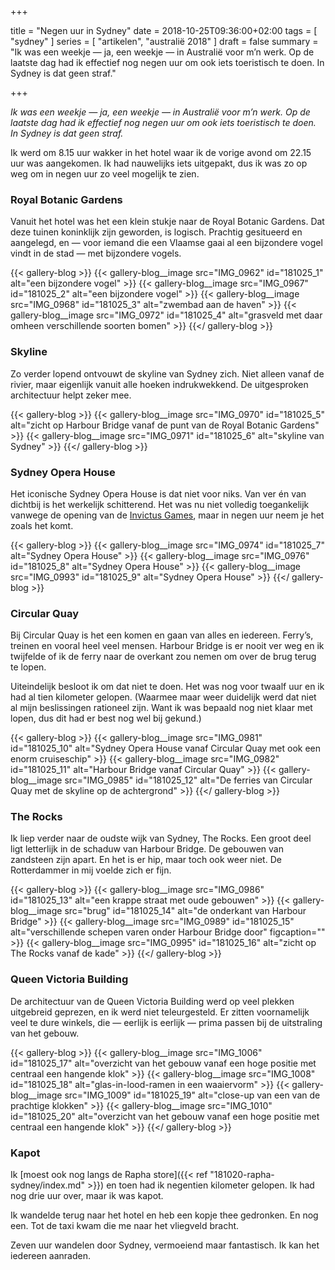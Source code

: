 +++

title = "Negen uur in Sydney"
date = 2018-10-25T09:36:00+02:00 
tags = [ "sydney" ] 
series = [ "artikelen", "australië 2018" ] 
draft = false
summary = "Ik was een weekje — ja, een weekje — in Australië voor m’n werk. Op de laatste dag had ik effectief nog negen uur om ook iets toeristisch te doen. In Sydney is dat geen straf."

+++

_Ik was een weekje — ja, een weekje — in Australië voor m’n werk. Op de laatste dag had ik effectief nog negen uur om ook iets toeristisch te doen. In Sydney is dat geen straf._

Ik werd om 8.15 uur wakker in het hotel waar ik de vorige avond om 22.15 uur was aangekomen. Ik had nauwelijks iets uitgepakt, dus ik was zo op weg om in negen uur zo veel mogelijk te zien.

### Royal Botanic Gardens

Vanuit het hotel was het een klein stukje naar de Royal Botanic Gardens. Dat deze tuinen koninklijk zijn geworden, is logisch. Prachtig gesitueerd en aangelegd, en — voor iemand die een Vlaamse gaai al een bijzondere vogel vindt in de stad — met bijzondere vogels.

{{< gallery-blog >}}
{{< gallery-blog__image src="IMG_0962" id="181025_1" alt="een bijzondere vogel" >}}
{{< gallery-blog__image src="IMG_0967" id="181025_2" alt="een bijzondere vogel" >}}
{{< gallery-blog__image src="IMG_0968" id="181025_3" alt="zwembad aan de haven" >}}
{{< gallery-blog__image src="IMG_0972" id="181025_4" alt="grasveld met daar omheen verschillende soorten bomen" >}}
{{</ gallery-blog >}}

### Skyline

Zo verder lopend ontvouwt de skyline van Sydney zich. Niet alleen vanaf de rivier, maar eigenlijk vanuit alle hoeken indrukwekkend. De uitgesproken architectuur helpt zeker mee.

{{< gallery-blog >}} 
{{< gallery-blog__image src="IMG_0970" id="181025_5" alt="zicht op Harbour Bridge vanaf de punt van de Royal Botanic Gardens" >}}
{{< gallery-blog__image src="IMG_0971" id="181025_6" alt="skyline van Sydney" >}}
{{</ gallery-blog >}}

### Sydney Opera House

Het iconische Sydney Opera House is dat niet voor niks. Van ver én van dichtbij is het werkelijk schitterend. Het was nu niet volledig toegankelijk vanwege de opening van de [Invictus Games](https://www.invictusgames2018.com), maar in negen uur neem je het zoals het komt.

{{< gallery-blog >}} 
{{< gallery-blog__image src="IMG_0974" id="181025_7" alt="Sydney Opera House" >}}
{{< gallery-blog__image src="IMG_0976" id="181025_8" alt="Sydney Opera House" >}}
{{< gallery-blog__image src="IMG_0993" id="181025_9" alt="Sydney Opera House" >}}
{{</ gallery-blog >}}

### Circular Quay

Bij Circular Quay is het een komen en gaan van alles en iedereen. Ferry’s, treinen en vooral heel veel mensen. Harbour Bridge is er nooit ver weg en ik twijfelde of ik de ferry naar de overkant zou nemen om over de brug terug te lopen.

Uiteindelijk besloot ik om dat niet te doen. Het was nog voor twaalf uur en ik had al tien kilometer gelopen. (Waarmee maar weer duidelijk werd dat niet al mijn beslissingen rationeel zijn. Want ik was bepaald nog niet klaar met lopen, dus dit had er best nog wel bij gekund.)

{{< gallery-blog >}} 
{{< gallery-blog__image src="IMG_0981" id="181025_10" alt="Sydney Opera House vanaf Circular Quay met ook een enorm cruiseschip" >}}
{{< gallery-blog__image src="IMG_0982" id="181025_11" alt="Harbour Bridge vanaf Circular Quay" >}}
{{< gallery-blog__image src="IMG_0985" id="181025_12" alt="De ferries van Circular Quay met de skyline op de achtergrond" >}}
{{</ gallery-blog >}}

### The Rocks

Ik liep verder naar de oudste wijk van Sydney, The Rocks. Een groot deel ligt letterlijk in de schaduw van Harbour Bridge. De gebouwen van zandsteen zijn apart. En het is er hip, maar toch ook weer niet. De Rotterdammer in mij voelde zich er fijn.

{{< gallery-blog >}} 
{{< gallery-blog__image src="IMG_0986" id="181025_13" alt="een krappe straat met oude gebouwen" >}}
{{< gallery-blog__image src="brug" id="181025_14" alt="de onderkant van Harbour Bridge" >}}
{{< gallery-blog__image src="IMG_0989" id="181025_15" alt="verschillende schepen varen onder Harbour Bridge door" figcaption="" >}}
{{< gallery-blog__image src="IMG_0995" id="181025_16" alt="zicht op The Rocks vanaf de kade" >}}
{{</ gallery-blog >}}

### Queen Victoria Building

De architectuur van de Queen Victoria Building werd op veel plekken uitgebreid geprezen, en ik werd niet teleurgesteld. Er zitten voornamelijk veel te dure winkels, die — eerlijk is eerlijk — prima passen bij de uitstraling van het gebouw.

{{< gallery-blog >}} 
{{< gallery-blog__image src="IMG_1006" id="181025_17" alt="overzicht van het gebouw vanaf een hoge positie met centraal een hangende klok" >}}
{{< gallery-blog__image src="IMG_1008" id="181025_18" alt="glas-in-lood-ramen in een waaiervorm" >}}
{{< gallery-blog__image src="IMG_1009" id="181025_19" alt="close-up van een van de prachtige klokken" >}}
{{< gallery-blog__image src="IMG_1010" id="181025_20" alt="overzicht van het gebouw vanaf een hoge positie met centraal een hangende klok" >}}
{{</ gallery-blog >}}

### Kapot

Ik [moest ook nog langs de Rapha store]({{< ref "181020-rapha-sydney/index.md" >}}) en toen had ik negentien kilometer gelopen. Ik had nog drie uur over, maar ik was kapot.

Ik wandelde terug naar het hotel en heb een kopje thee gedronken. En nog een. Tot de taxi kwam die me naar het vliegveld bracht.

Zeven uur wandelen door Sydney, vermoeiend maar fantastisch. Ik kan het iedereen aanraden.